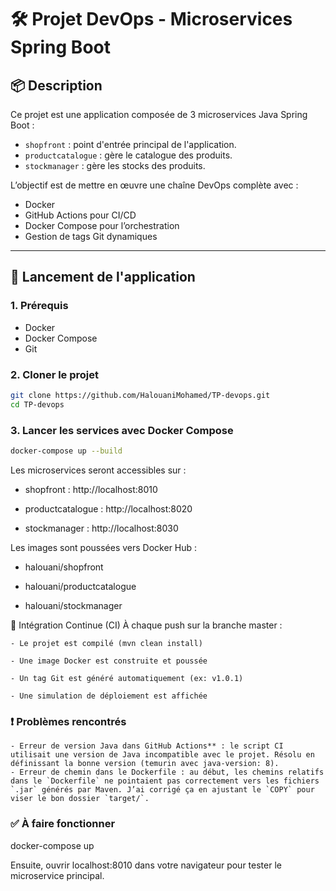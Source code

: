 # 🛠️ Projet DevOps - Microservices Spring Boot

## 📦 Description

Ce projet est une application composée de 3 microservices Java Spring Boot :

- `shopfront` : point d'entrée principal de l'application.
- `productcatalogue` : gère le catalogue des produits.
- `stockmanager` : gère les stocks des produits.

L’objectif est de mettre en œuvre une chaîne DevOps complète avec :
- Docker
- GitHub Actions pour CI/CD
- Docker Compose pour l’orchestration
- Gestion de tags Git dynamiques

---

## 🚀 Lancement de l'application

### 1. Prérequis

- Docker
- Docker Compose
- Git

### 2. Cloner le projet

```bash
git clone https://github.com/HalouaniMohamed/TP-devops.git
cd TP-devops
```

### 3. Lancer les services avec Docker Compose
```bash
docker-compose up --build
```
Les microservices seront accessibles sur :

- shopfront : http://localhost:8010

- productcatalogue : http://localhost:8020

- stockmanager : http://localhost:8030


Les images sont poussées vers Docker Hub :

- halouani/shopfront

- halouani/productcatalogue

- halouani/stockmanager

🔄 Intégration Continue (CI)
À chaque push sur la branche master :

    - Le projet est compilé (mvn clean install)

    - Une image Docker est construite et poussée

    - Un tag Git est généré automatiquement (ex: v1.0.1)

    - Une simulation de déploiement est affichée



### ❗ Problèmes rencontrés
    - Erreur de version Java dans GitHub Actions** : le script CI utilisait une version de Java incompatible avec le projet. Résolu en définissant la bonne version (temurin avec java-version: 8).
    - Erreur de chemin dans le Dockerfile : au début, les chemins relatifs dans le `Dockerfile` ne pointaient pas correctement vers les fichiers `.jar` générés par Maven. J’ai corrigé ça en ajustant le `COPY` pour viser le bon dossier `target/`.

          
### ✅ À faire fonctionner

docker-compose up

Ensuite, ouvrir localhost:8010 dans votre navigateur pour tester le microservice principal.

